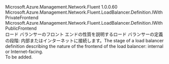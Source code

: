 <Type Name="IWithFrontend" FullName="Microsoft.Azure.Management.Network.Fluent.LoadBalancer.Definition.IWithFrontend">
  <TypeSignature Language="C#" Value="public interface IWithFrontend : Microsoft.Azure.Management.Network.Fluent.LoadBalancer.Definition.IWithPrivateFrontend, Microsoft.Azure.Management.Network.Fluent.LoadBalancer.Definition.IWithPublicFrontend" />
  <TypeSignature Language="ILAsm" Value=".class public interface auto ansi abstract IWithFrontend implements class Microsoft.Azure.Management.Network.Fluent.LoadBalancer.Definition.IWithPrivateFrontend, class Microsoft.Azure.Management.Network.Fluent.LoadBalancer.Definition.IWithPublicFrontend" />
  <TypeSignature Language="DocId" Value="T:Microsoft.Azure.Management.Network.Fluent.LoadBalancer.Definition.IWithFrontend" />
  <TypeSignature Language="VB.NET" Value="Public Interface IWithFrontend&#xA;Implements IWithPrivateFrontend, IWithPublicFrontend" />
  <TypeSignature Language="F#" Value="type IWithFrontend = interface&#xA;    interface IWithPublicFrontend&#xA;    interface IWithPrivateFrontend" />
  <AssemblyInfo>
    <AssemblyName>Microsoft.Azure.Management.Network.Fluent</AssemblyName>
    <AssemblyVersion>1.0.0.60</AssemblyVersion>
  </AssemblyInfo>
  <Interfaces>
    <Interface>
      <InterfaceName>Microsoft.Azure.Management.Network.Fluent.LoadBalancer.Definition.IWithPrivateFrontend</InterfaceName>
    </Interface>
    <Interface>
      <InterfaceName>Microsoft.Azure.Management.Network.Fluent.LoadBalancer.Definition.IWithPublicFrontend</InterfaceName>
    </Interface>
  </Interfaces>
  <Docs>
    <summary>
            <span data-ttu-id="fad3f-101">ロード バランサーのフロント エンドの性質を説明するロード バランサーの定義の段階: 内部またはインターネットに接続します。</span><span class="sxs-lookup"><span data-stu-id="fad3f-101">The stage of a load balancer definition describing the nature of the frontend of the load balancer: internal or Internet-facing.</span></span>
            </summary>
    <remarks>To be added.</remarks>
  </Docs>
  <Members />
</Type>